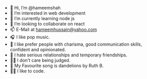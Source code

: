 - 👋 Hi, I’m @hameemshah
- 👀 I’m interested in web development
- 🌱 I’m currently learning node js
- 💞️ I’m looking to collaborate on react
- 📫 E-Mail at hameemhussain@yahoo.com
- 🎧 I like pop music.
- 🫧 I like prefer people with charisma, good communication skills, confident and opinionated.
- 🤮 I hate serious relationships and temporary friendships.
- 🤷‍♂️ I don't care being judged.
- 🌼 My Favourite song is dandelions by Ruth B.
- 👨‍💻 I like to code.
